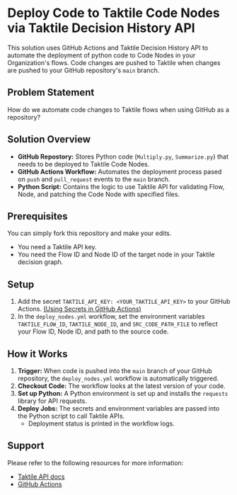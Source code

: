 # Deploy Code to Taktile Code Nodes via Taktile Decision History API

This solution uses GitHub Actions and Taktile Decision History API to automate the deployment of python code to Code Nodes in your Organization's flows. Code changes are pushed to Taktile when changes are pushed to your GitHub repository's `main` branch.

## Problem Statement

How do we automate code changes to Taktile flows when using GitHub as a repository?

## Solution Overview

- **GitHub Repostory:** Stores Python code (`Multiply.py`, `Summarize.py`) that needs to be deployed to Taktile Code Nodes.
- **GitHub Actions Workflow:** Automates the deployment process pased on `push` and `pull_request` events to the `main` branch.
- **Python Script:** Contains the logic to use Taktile API for validating Flow, Node, and patching the Code Node with specified files.

## Prerequisites

You can simply fork this repository and make your edits.

* You need a Taktile API key.
* You need the Flow ID and Node ID of the target node in your Taktile decision graph.

## Setup

1. Add the secret `TAKTILE_API_KEY: <YOUR_TAKTILE_API_KEY>` to your GitHub Actions. [(Using Secrets in GitHub Actions)](https://docs.github.com/en/actions/security-for-github-actions/security-guides/using-secrets-in-github-actions)
2. In the `deploy_nodes.yml` workflow, set the environment variables `TAKTILE_FLOW_ID`, `TAKTILE_NODE_ID`, and `SRC_CODE_PATH_FILE` to reflect your Flow ID, Node ID, and path to the source code.

## How it Works

1. **Trigger:** When code is pushed into the `main` branch of your GitHub repository, the `deploy_nodes.yml` workflow is automatically triggered.
2. **Checkout Code:** The workflow looks at the latest version of your code.
3. **Set up Python:** A Python environment is set up and installs the `requests` library for API requests.
4. **Deploy Jobs:** The secrets and environment variables are passed into the Python script to call Taktile APIs.
	- Deployment status is printed in the workflow logs.

## Support

Please refer to the following resources for more information:

- [Taktile API docs](https://docs.taktile.com/)
- [GitHub Actions](https://github.com/features/actions)